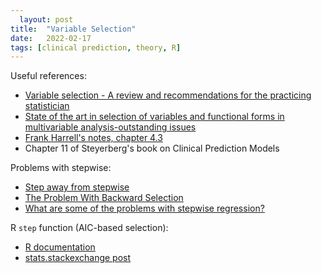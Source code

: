 ```yaml
---
  layout: post
title:  "Variable Selection"
date:   2022-02-17 
tags: [clinical prediction, theory, R]
---
```

  
Useful references:
  
  * [Variable selection - A review and recommendations for the practicing statistician](https://onlinelibrary.wiley.com/doi/full/10.1002/bimj.201700067)
  * [State of the art in selection of variables and functional forms in multivariable analysis-outstanding issues](https://diagnprognres.biomedcentral.com/articles/10.1186/s41512-020-00074-3)
  * [Frank Harrell's notes, chapter 4.3](https://hbiostat.org/doc/rms.pdf)
  * Chapter 11 of Steyerberg's book on Clinical Prediction Models
     
Problems with stepwise:

  * [Step away from stepwise](https://journalofbigdata.springeropen.com/articles/10.1186/s40537-018-0143-6)
  * [The Problem With Backward Selection](https://mattkcole.com/2017/01/22/the-problem-with-backward-selection/)
  * [What are some of the problems with stepwise regression?](https://www.stata.com/support/faqs/statistics/stepwise-regression-problems/)

R `step` function (AIC-based selection):

  * [R documentation](https://www.rdocumentation.org/packages/stats/versions/3.6.2/topics/step)
  * [stats.stackexchange post](https://stats.stackexchange.com/questions/97257/stepwise-regression-in-r-critical-p-value)
